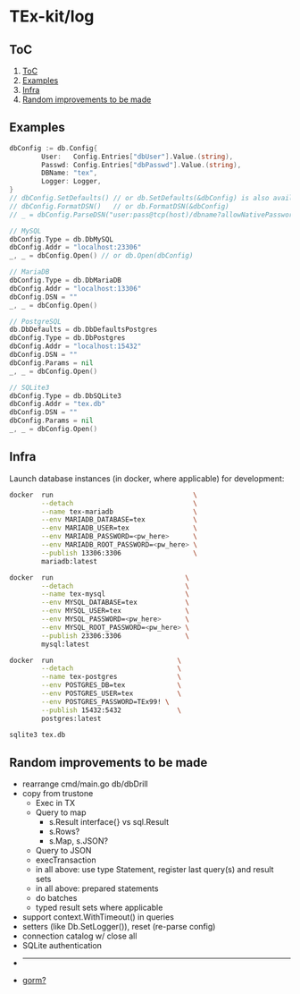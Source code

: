 # TEx-kit/log

## ToC

1. [ToC](#toc)
2. [Examples](#examples)
3. [Infra](#infra)
4. [Random improvements to be made](#random-improvements-to-be-made)

## Examples

```go
dbConfig := db.Config{
        User:   Config.Entries["dbUser"].Value.(string),
        Passwd: Config.Entries["dbPasswd"].Value.(string),
        DBName: "tex",
        Logger: Logger,
}
// dbConfig.SetDefaults() // or db.SetDefaults(&dbConfig) is also available
// dbConfig.FormatDSN()   // or db.FormatDSN(&dbConfig)
// _ = dbConfig.ParseDSN("user:pass@tcp(host)/dbname?allowNativePasswords=true&checkConnLiveness=true&collation=utf8_general_ci&loc=UTC&maxAllowedPacket=4&foo=bar")

// MySQL
dbConfig.Type = db.DbMySQL
dbConfig.Addr = "localhost:23306"
_, _ = dbConfig.Open() // or db.Open(dbConfig)

// MariaDB
dbConfig.Type = db.DbMariaDB
dbConfig.Addr = "localhost:13306"
dbConfig.DSN = ""
_, _ = dbConfig.Open()

// PostgreSQL
db.DbDefaults = db.DbDefaultsPostgres
dbConfig.Type = db.DbPostgres
dbConfig.Addr = "localhost:15432"
dbConfig.DSN = ""
dbConfig.Params = nil
_, _ = dbConfig.Open()

// SQLite3
dbConfig.Type = db.DbSQLite3
dbConfig.Addr = "tex.db"
dbConfig.DSN = ""
dbConfig.Params = nil
_, _ = dbConfig.Open()
```

## Infra

Launch database instances (in docker, where applicable) for development:

```sh
docker  run                                   \
        --detach                              \
        --name tex-mariadb                    \
        --env MARIADB_DATABASE=tex            \
        --env MARIADB_USER=tex                \
        --env MARIADB_PASSWORD=<pw_here>      \
        --env MARIADB_ROOT_PASSWORD=<pw_here> \
        --publish 13306:3306                  \
        mariadb:latest
```

```sh
docker  run                                 \
        --detach                            \
        --name tex-mysql                    \
        --env MYSQL_DATABASE=tex            \
        --env MYSQL_USER=tex                \
        --env MYSQL_PASSWORD=<pw_here>      \
        --env MYSQL_ROOT_PASSWORD=<pw_here> \
        --publish 23306:3306                \
        mysql:latest
```

```sh
docker  run                               \
        --detach                          \
        --name tex-postgres               \
        --env POSTGRES_DB=tex             \
        --env POSTGRES_USER=tex           \
        --env POSTGRES_PASSWORD=TEx99! \
        --publish 15432:5432              \
        postgres:latest
```

```sh
sqlite3 tex.db
```

## Random improvements to be made

* rearrange cmd/main.go db/dbDrill
* copy from trustone
  * Exec in TX
  * Query to map
    * s.Result interface{} vs sql.Result
    * s.Rows?
    * s.Map, s.JSON?
  * Query to JSON
  * execTransaction
  * in all above: use type Statement, register last query(s) and result sets
  * in all above: prepared statements
  * do batches
  * typed result sets where applicable
* support context.WithTimeout() in queries
* setters (like Db.SetLogger()), reset (re-parse config)
* connection catalog w/ close all
* SQLite authentication
* ---
* [gorm?](https://gorm.io/index.html)
